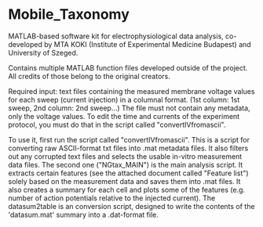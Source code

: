 # Mobile_Taxonomy
MATLAB-based software kit for electrophysiological data analysis, co-developed by MTA KOKI (Institute of Experimental Medicine Budapest) and University of Szeged.

Contains multiple MATLAB function files developed outside of the project. All credits of those belong to the original creators.

Required input: text files containing the measured membrane voltage values for each sweep (current injection) in a columnal format. (1st column: 1st sweep, 2nd column: 2nd sweep...) The file must not contain any metadata, only the voltage values. To edit the time  and currents of the experiment protocol, you must do that in the script called "convertIVfromascii".

To use it, first run the script called "convertIVfromascii". This is a script for converting raw ASCII-format txt files into .mat metadata files. It also filters out any corrupted text files and selects the usable in-vitro measurement data files.
The second one ("NGtax_MAIN") is the main analysis script. It extracts certain features (see the attached document called "Feature list") solely based on the measurement data and saves them into .mat files. It also creates a summary for each cell and plots some of the features (e.g. number of action potentials relative to the injected current). 
The datasum2table is an conversion script, designed to write the contents of the 'datasum.mat' summary into a .dat-format file.
